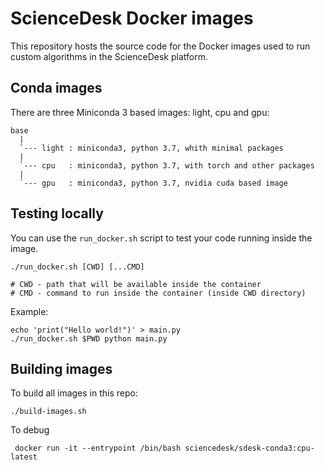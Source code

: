 # ScienceDesk Docker images

This repository hosts the source code for the Docker images used to run custom
algorithms in the ScienceDesk platform.

## Conda images

There are three Miniconda 3 based images: light, cpu and gpu:

```
base
  |
  `--- light : miniconda3, python 3.7, whith minimal packages
  |
  `--- cpu   : miniconda3, python 3.7, with torch and other packages
  |
  `--- gpu   : miniconda3, python 3.7, nvidia cuda based image
```

## Testing locally

You can use the `run_docker.sh` script to test your code running inside the image.

```
./run_docker.sh [CWD] [...CMD]

# CWD - path that will be available inside the container
# CMD - command to run inside the container (inside CWD directory)
```

Example:

```
echo 'print("Hello world!")' > main.py
./run_docker.sh $PWD python main.py
```

## Building images

To build all images in this repo:

```
./build-images.sh
```

To debug
```
 docker run -it --entrypoint /bin/bash sciencedesk/sdesk-conda3:cpu-latest
 
```